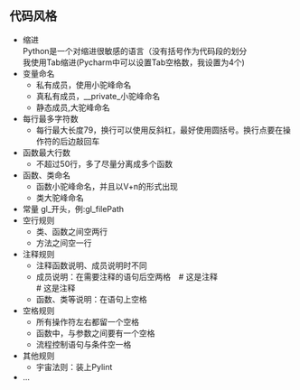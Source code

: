 ## 代码风格

- 缩进  
Python是一个对缩进很敏感的语言（没有括号作为代码段的划分  
我使用Tab缩进(Pycharm中可以设置Tab空格数，我设置为4个)
- 变量命名  
  - 私有成员，使用小驼峰命名
  - 真私有成员，__private_小驼峰命名
  - 静态成员,大驼峰命名
- 每行最多字符数
    - 每行最大长度79，换行可以使用反斜杠，最好使用圆括号。换行点要在操作符的后边敲回车
- 函数最大行数
    - 不超过50行，多了尽量分离成多个函数
- 函数、类命名
    - 函数小驼峰命名，并且以V+n的形式出现
    - 类大驼峰命名
- 常量
    gl_开头，例:gl_filePath
- 空行规则
    - 类、函数之间空两行
    - 方法之间空一行
- 注释规则  
    - 注释函数说明、成员说明时不同
    - 成员说明：在需要注释的语句后空两格&ensp;&ensp;\# 这是注释  
    \#  这是注释  
    - 函数、类等说明：在语句上空格
- 空格规则
    - 所有操作符左右都留一个空格
    - 函数中，与参数之间要有一个空格
    - 流程控制语句与条件空一格
- 其他规则
    - 宇宙法则：装上Pylint
- ...
